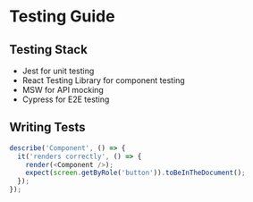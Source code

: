 # Testing Guide

## Testing Stack

- Jest for unit testing
- React Testing Library for component testing
- MSW for API mocking
- Cypress for E2E testing

## Writing Tests

```typescript
describe('Component', () => {
  it('renders correctly', () => {
    render(<Component />);
    expect(screen.getByRole('button')).toBeInTheDocument();
  });
});
```
